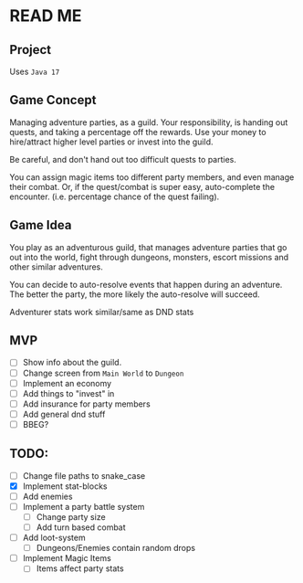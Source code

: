 # READ ME

## Project

Uses `Java 17`

## Game Concept

Managing adventure parties, as a guild. Your responsibility, is handing out quests,
and taking a percentage off the rewards. Use your money to hire/attract higher level parties or invest into the guild.

Be careful, and don't hand out too difficult quests to parties.

You can assign magic items too different party members, and even manage their combat.
Or, if the quest/combat is super easy, auto-complete the encounter. (i.e. percentage chance of the quest failing).

## Game Idea

You play as an adventurous guild, that manages adventure parties that go out into the world, fight through dungeons,
monsters, escort missions and other similar adventures.

You can decide to auto-resolve events that happen during an adventure. The better the party,
the more likely the auto-resolve will succeed.

Adventurer stats work similar/same as DND stats



## MVP

- [ ] Show info about the guild.
- [ ] Change screen from `Main World` to `Dungeon`
- [ ] Implement an economy
- [ ] Add things to "invest" in
- [ ] Add insurance for party members
- [ ] Add general dnd stuff
- [ ] BBEG?

## TODO:

- [ ] Change file paths to snake_case
- [x] Implement stat-blocks
- [ ] Add enemies
- [ ] Implement a party battle system
  - [ ] Change party size
  - [ ] Add turn based combat
- [ ] Add loot-system
  - [ ] Dungeons/Enemies contain random drops
- [ ] Implement Magic Items
  - [ ] Items affect party stats

